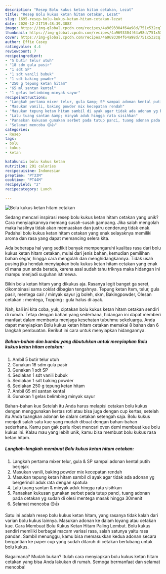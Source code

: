 ```yaml
---
description: "Resep Bolu kukus ketan hitam cetakan, Lezat"
title: "Resep Bolu kukus ketan hitam cetakan, Lezat"
slug: 1695-resep-bolu-kukus-ketan-hitam-cetakan-lezat
date: 2020-12-21T19:48:39.308Z
image: https://img-global.cpcdn.com/recipes/4a9693304f64a98d/751x532cq70/bolu-kukus-ketan-hitam-cetakan-foto-resep-utama.jpg
thumbnail: https://img-global.cpcdn.com/recipes/4a9693304f64a98d/751x532cq70/bolu-kukus-ketan-hitam-cetakan-foto-resep-utama.jpg
cover: https://img-global.cpcdn.com/recipes/4a9693304f64a98d/751x532cq70/bolu-kukus-ketan-hitam-cetakan-foto-resep-utama.jpg
author: Effie Casey
ratingvalue: 4.4
reviewcount: 7
recipeingredient:
- "5 butir telur utuh"
- "18 sdm gula pasir"
- "1 sdt SP"
- "1 sdt vanili bubuk"
- "1 sdt baking powder"
- "250 g tepung ketan hitam"
- "65 ml santan kental"
- "1 gelas belimbing minyak sayur"
recipeinstructions:
- "Langkah pertama mixer telur, gula &amp; SP sampai adonan kental putih berjejak"
- "Masukan vanili, baking powder mix kecepatan rendah"
- "Masukan tepung ketan hitam sambil di ayak agar tidak ada adonan yg bergerindil aduk rata dengan spatula"
- "Lalu tuang santan &amp; minyak aduk hingga rata sisihkan"
- "Panaskan kukusan gunakan serbet pada tutup panci, tuang adonan pada cetakan yg sudah di olesi mentega masak hingga 30menit"
- "Selamat mencoba 😊👍"
categories:
- Resep
tags:
- bolu
- kukus
- ketan

katakunci: bolu kukus ketan 
nutrition: 291 calories
recipecuisine: Indonesian
preptime: "PT33M"
cooktime: "PT44M"
recipeyield: "2"
recipecategory: Lunch

---
```



![Bolu kukus ketan hitam cetakan](https://img-global.cpcdn.com/recipes/4a9693304f64a98d/751x532cq70/bolu-kukus-ketan-hitam-cetakan-foto-resep-utama.jpg)

Sedang mencari inspirasi resep bolu kukus ketan hitam cetakan yang unik? Cara menyiapkannya memang susah-susah gampang. Jika salah mengolah maka hasilnya tidak akan memuaskan dan justru cenderung tidak enak. Padahal bolu kukus ketan hitam cetakan yang enak selayaknya memiliki aroma dan rasa yang dapat memancing selera kita.

Ada beberapa hal yang sedikit banyak mempengaruhi kualitas rasa dari bolu kukus ketan hitam cetakan, mulai dari jenis bahan, kemudian pemilihan bahan segar, hingga cara mengolah dan menghidangkannya. Tidak usah pusing jika hendak menyiapkan bolu kukus ketan hitam cetakan yang enak di mana pun anda berada, karena asal sudah tahu triknya maka hidangan ini mampu menjadi suguhan istimewa.

Bikin bolu ketan hitam yang dikukus aja. Rasanya legit banget ga seret, dikombinasi sama coklat dibagian tengahnya. Tepung ketan Item, telur, gula pasir, mentega cair / minyak sayur jg boleh, skm, Bakingpowder, Olesan cetakan : mentega, Topping : gula halus di ayak.


Nah, kali ini kita coba, yuk, ciptakan bolu kukus ketan hitam cetakan sendiri di rumah. Tetap dengan bahan yang sederhana, hidangan ini dapat memberi manfaat dalam membantu menjaga kesehatan tubuhmu sekeluarga. Anda dapat menyiapkan Bolu kukus ketan hitam cetakan memakai 8 bahan dan 6 langkah pembuatan. Berikut ini cara untuk menyiapkan hidangannya.

<!--inarticleads1-->

##### Bahan-bahan dan bumbu yang dibutuhkan untuk menyiapkan Bolu kukus ketan hitam cetakan:

1. Ambil 5 butir telur utuh
1. Gunakan 18 sdm gula pasir
1. Gunakan 1 sdt SP
1. Sediakan 1 sdt vanili bubuk
1. Sediakan 1 sdt baking powder
1. Sediakan 250 g tepung ketan hitam
1. Ambil 65 ml santan kental
1. Gunakan 1 gelas belimbing minyak sayur


Bahan-bahan kue Setelah itu Anda harus melapisi cetakan bolu kukus dengan menggunakan kertas roti atau bisa juga dengan cup kertas, setelah itu Anda tuangkan adonan ke dalam cetakan setengah saja. Bolu kukus menjadi salah satu kue yang mudah dibuat dengan bahan-bahan sederhana. Kamu pun gak perlu ribet mencari oven demi membuat kue bolu kukus ini. Kalau mau yang lebih unik, kamu bisa membuat bolu kukus rasa ketan hitam. 

<!--inarticleads2-->

##### Langkah-langkah membuat Bolu kukus ketan hitam cetakan:

1. Langkah pertama mixer telur, gula &amp; SP sampai adonan kental putih berjejak
1. Masukan vanili, baking powder mix kecepatan rendah
1. Masukan tepung ketan hitam sambil di ayak agar tidak ada adonan yg bergerindil aduk rata dengan spatula
1. Lalu tuang santan &amp; minyak aduk hingga rata sisihkan
1. Panaskan kukusan gunakan serbet pada tutup panci, tuang adonan pada cetakan yg sudah di olesi mentega masak hingga 30menit
1. Selamat mencoba 😊👍


Satu ini adalah resep bolu kukus ketan hitam, yang rasanya tidak kalah dari varian bolu kukus lainnya. Masukan adonan ke dalam loyang atau cetakan kue. Cara Membuat Bolu Kukus Ketan Hitam Paling Lembut. Bolu kukus sendiri memiliki berbagai macam variasi rasa, salah satunya yaitu rasa pandan. Sambil menunggu, kamu bisa memasukkan kedua adonan secara bergantian ke paper cup yang sudah ditaruh di cetakan berlubang untuk bolu kukus. 

Bagaimana? Mudah bukan? Itulah cara menyiapkan bolu kukus ketan hitam cetakan yang bisa Anda lakukan di rumah. Semoga bermanfaat dan selamat mencoba!
